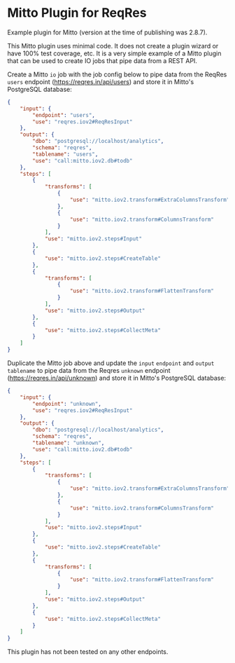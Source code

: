 # Mitto Plugin for ReqRes  
  
Example plugin for Mitto (version at the time of publishing was 2.8.7).

This Mitto plugin uses minimal code. It does not create a plugin wizard or have 100% test coverage, etc. It is a very simple example of a Mitto plugin that can be used to create IO jobs that pipe data from a REST API.
  
Create a Mitto `io` job with the job config below to pipe data from the ReqRes `users` endpoint (https://reqres.in/api/users) and store it in Mitto's PostgreSQL database:
```json
{
    "input": {
        "endpoint": "users",
        "use": "reqres.iov2#ReqResInput"
    },
    "output": {
        "dbo": "postgresql://localhost/analytics",
        "schema": "reqres",
        "tablename": "users",
        "use": "call:mitto.iov2.db#todb"
    },
    "steps": [
        {
            "transforms": [
                {
                    "use": "mitto.iov2.transform#ExtraColumnsTransform"
                },
                {
                    "use": "mitto.iov2.transform#ColumnsTransform"
                }
            ],
            "use": "mitto.iov2.steps#Input"
        },
        {
            "use": "mitto.iov2.steps#CreateTable"
        },
        {
            "transforms": [
                {
                    "use": "mitto.iov2.transform#FlattenTransform"
                }
            ],
            "use": "mitto.iov2.steps#Output"
        },
        {
            "use": "mitto.iov2.steps#CollectMeta"
        }
    ]
}
```

Duplicate the Mitto job above and update the `input` `endpoint` and `output` `tablename` to pipe data from the Reqres `unknown` endpoint (https://reqres.in/api/unknown) and store it in Mitto's PostgreSQL database:
```json
{
    "input": {
        "endpoint": "unknown",
        "use": "reqres.iov2#ReqResInput"
    },
    "output": {
        "dbo": "postgresql://localhost/analytics",
        "schema": "reqres",
        "tablename": "unknown",
        "use": "call:mitto.iov2.db#todb"
    },
    "steps": [
        {
            "transforms": [
                {
                    "use": "mitto.iov2.transform#ExtraColumnsTransform"
                },
                {
                    "use": "mitto.iov2.transform#ColumnsTransform"
                }
            ],
            "use": "mitto.iov2.steps#Input"
        },
        {
            "use": "mitto.iov2.steps#CreateTable"
        },
        {
            "transforms": [
                {
                    "use": "mitto.iov2.transform#FlattenTransform"
                }
            ],
            "use": "mitto.iov2.steps#Output"
        },
        {
            "use": "mitto.iov2.steps#CollectMeta"
        }
    ]
}
```

This plugin has not been tested on any other endpoints. 